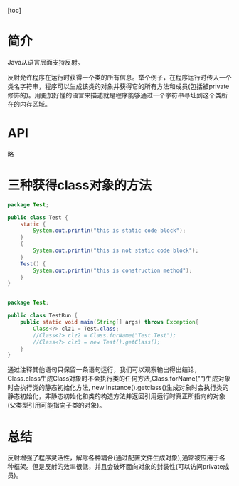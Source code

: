 [toc]

# 简介

Java从语言层面支持反射。

反射允许程序在运行时获得一个类的所有信息。举个例子，在程序运行时传入一个类名字符串，程序可以生成该类的对象并获得它的所有方法和成员(包括被private修饰的)。用更加好懂的语言来描述就是程序能够通过一个字符串寻址到这个类所在的内存区域。

# API

略

# 三种获得class对象的方法

```java
package Test;

public class Test {
    static {
        System.out.println("this is static code block");
    }
    {
        System.out.println("this is not static code block");
    }
    Test() {
        System.out.println("this is construction method");
    }
}


package Test;

public class TestRun {
    public static void main(String[] args) throws Exception{
        Class<?> clz1 = Test.class;
        //Class<?> clz2 = Class.forName("Test.Test");
        //Class<?> clz3 = new Test().getClass();
    }
}
```

通过注释其他语句只保留一条语句运行，我们可以观察输出得出结论，Class.class生成Class对象时不会执行类的任何方法,Class.forName("")生成对象时会执行类的静态初始化方法, new Instance().getclass()生成对象时会执行类的静态初始化，非静态初始化和类的构造方法并返回引用运行时真正所指向的对象(父类型引用可能指向子类的对象)。



# 总结

反射增强了程序灵活性，解除各种耦合(通过配置文件生成对象),通常被应用于各种框架。但是反射的效率很低，并且会破坏面向对象的封装性(可以访问private成员)。